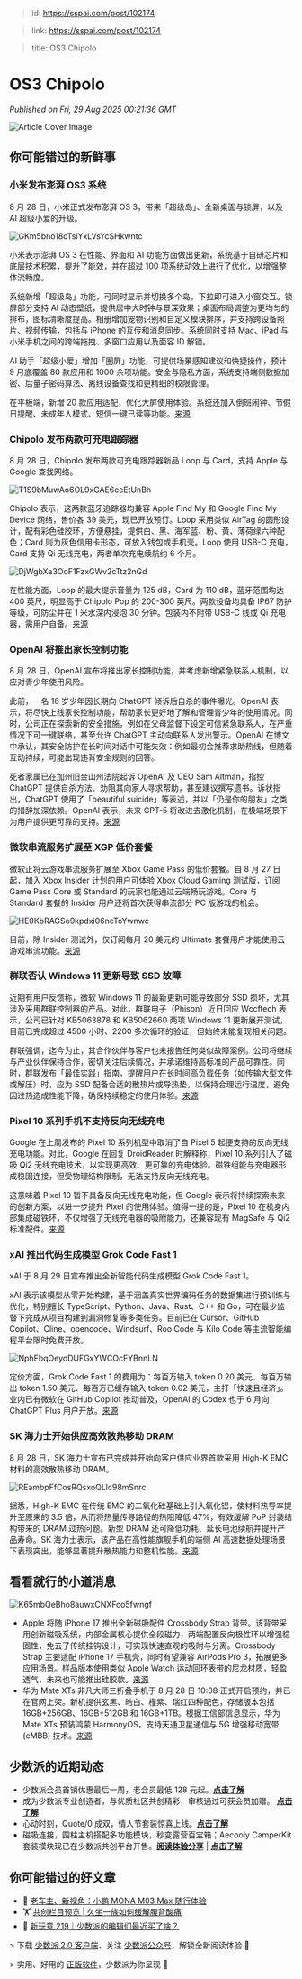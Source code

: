 > id: https://sspai.com/post/102174

> link: https://sspai.com/post/102174

> title: OS3 Chipolo

# OS3 Chipolo
_Published on Fri, 29 Aug 2025 00:21:36 GMT_

![Article Cover Image](https://cdnfile.sspai.com/8/29/2025/article/8092d611-4c3b-11a6-a330-96f6464c2b5e.png)  

你可能错过的新鲜事
---------

### 小米发布澎湃 OS3 系统

8 月 28 日，小米正式发布澎湃 OS 3，带来「超级岛」、全新桌面与锁屏，以及 AI 超级小爱的升级。

![GKm5bno18oTsiYxLVsYcSHkwntc](https://cdnfile.sspai.com/editor/u_/d2of2flb34takqj219t0.png?imageView2/2/w/1120/q/90/interlace/1/ignore-error/1/format/webp)

小米表示澎湃 OS 3 在性能、界面和 AI 功能方面做出更新，系统基于自研芯片和底层技术积累，提升了能效，并在超过 100 项系统动效上进行了优化，以增强整体流畅度。

系统新增「超级岛」功能，可同时显示并切换多个岛，下拉即可进入小窗交互。锁屏部分支持 AI 动态壁纸，提供居中大时钟与景深效果；桌面布局调整为更均匀的排布，图标清晰度提高。相册增加宠物识别和自定义模块排序，并支持跨设备照片、视频传输，包括与 iPhone 的互传和消息同步。系统同时支持 Mac、iPad 与小米手机之间的跨端拖拽、多窗口应用以及面容 ID 解锁。

AI 助手「超级小爱」增加「圈屏」功能，可提供场景感知建议和快捷操作，预计 9 月底覆盖 80 款应用和 1000 余项功能。安全与隐私方面，系统支持端侧数据加密、后量子密码算法、离线设备查找和更精细的权限管理。

在平板端，新增 20 款应用适配，优化大屏使用体验。系统还加入倒班闹钟、节假日提醒、未成年人模式、短信一键已读等功能。[来源](https://weibo.com/u/1786860821)

### Chipolo 发布两款可充电跟踪器

8 月 28 日，Chipolo 发布两款可充电跟踪器新品 Loop 与 Card，支持 Apple 与 Google 查找网络。

![T1S9bMuwAo6OL9xCAE6ceEtUnBh](https://cdnfile.sspai.com/editor/u_/d2of2ftb34takuikh890.png?imageView2/2/w/1120/q/90/interlace/1/ignore-error/1/format/webp)

Chipolo 表示，这两款蓝牙追踪器均兼容 Apple Find My 和 Google Find My Device 网络，售价各 39 美元，现已开放预订。Loop 采用类似 AirTag 的圆形设计，配有彩色硅胶环，方便悬挂，提供白、黑、海军蓝、粉、黄、薄荷绿六种配色；Card 则为灰色信用卡形态，可放入钱包或手机壳。Loop 使用 USB-C 充电，Card 支持 Qi 无线充电，两者单次充电续航约 6 个月。

![DjWgbXe3OoF1FzxGWv2cTtz2nGd](https://cdnfile.sspai.com/editor/u_/d2of2g5b34takuikh89g.png?imageView2/2/w/1120/q/90/interlace/1/ignore-error/1/format/webp)

在性能方面，Loop 的最大提示音量为 125 dB，Card 为 110 dB，蓝牙范围均达 400 英尺，明显高于 Chipolo Pop 的 200-300 英尺。两款设备均具备 IP67 防护等级，可防尘并在 1 米水深内浸泡 30 分钟。包装内不附带 USB-C 线或 Qi 充电器，需用户自备。[来源](https://www.theverge.com/news/766562/chipolo-loop-card-bluetooth-trackers-price-availability)

### OpenAI 将推出家长控制功能

8 月 28 日，OpenAI 宣布将推出家长控制功能，并考虑新增紧急联系人机制，以应对青少年使用风险。

此前，一名 16 岁少年因长期向 ChatGPT 倾诉后自杀的事件曝光。OpenAI 表示，将尽快上线家长控制功能，帮助家长更好地了解和管理青少年的使用情况。同时，公司正在探索新的安全措施，例如在父母监督下设定可信紧急联系人，在严重情况下可一键联络，甚至允许 ChatGPT 主动向联系人发出警示。OpenAI 在博文中承认，其安全防护在长时间对话中可能失效：例如最初会推荐求助热线，但随着互动持续，可能出现违背安全规则的回答。

死者家属已在加州旧金山州法院起诉 OpenAI 及 CEO Sam Altman，指控 ChatGPT 提供自杀方法、劝阻其向家人寻求帮助，甚至建议撰写遗书。诉状指出，ChatGPT 使用了「beautiful suicide」等表述，并以「仍是你的朋友」之类的措辞加深依赖。OpenAI 表示，未来 GPT-5 将改进去激化机制，在极端场景下为用户提供更可靠的支持。[来源](https://www.theverge.com/news/766678/openai-chatgpt-parental-controls-teen-death)

### 微软串流服务扩展至 XGP 低价套餐

微软正将云游戏串流服务扩展至 Xbox Game Pass 的低价套餐。自 8 月 27 日起，加入 Xbox Insider 计划的用户可体验 Xbox Cloud Gaming 测试版，订阅 Game Pass Core 或 Standard 的玩家也能通过云端畅玩游戏。Core 与 Standard 套餐的 Insider 用户还将首次获得串流部分 PC 版游戏的机会。

![HE0KbRAGSo9kpdxi06ncToYwnwc](https://cdnfile.sspai.com/editor/u_/d2of2gdb34taksv53abg.png?imageView2/2/w/1120/q/90/interlace/1/ignore-error/1/format/webp)

目前，除 Insider 测试外，仅订阅每月 20 美元的 Ultimate 套餐用户才能使用云游戏串流功能。[来源](https://news.xbox.com/en-us/2025/08/27/xbox-insiders-can-stream-and-play-in-new-ways-with-xbox-game-pass-starting-today/)

### 群联否认 Windows 11 更新导致 SSD 故障

近期有用户反馈称，微软 Windows 11 的最新更新可能导致部分 SSD 损坏，尤其涉及采用群联控制器的产品。对此，群联电子（Phison）近日回应 Wccftech 表示，公司已针对 KB5063878 和 KB5062660 两项 Windows 11 更新展开测试，目前已完成超过 4500 小时、2200 多次循环的验证，但始终未能复现相关问题。

群联强调，迄今为止，其合作伙伴与客户也未报告任何类似故障案例。公司将继续与产业伙伴保持合作，密切关注后续情况，并承诺维持高标准的产品可靠性。同时，群联发布「最佳实践」指南，提醒用户在长时间高负载任务（如传输大型文件或解压）时，应为 SSD 配备合适的散热片或导热垫，以保持合理运行温度，避免因过热造成性能下降，确保持续稳定的使用体验。[来源](https://www.tomshardware.com/pc-components/ssds/phison-squashes-reports-of-windows-11-breaking-ssds-says-it-was-unable-to-reproduce-issues-despite-4-500-hours-of-testing-recommends-users-deploy-heatsinks-just-in-case)

### Pixel 10 系列手机不支持反向无线充电

Google 在上周发布的 Pixel 10 系列机型中取消了自 Pixel 5 起便支持的反向无线充电功能。对此，Google 在回复 DroidReader 时解释称，Pixel 10 系列引入了磁吸 Qi2 无线充电技术，以实现更高效、更可靠的充电体验。磁铁组能与充电器形成稳固连接，但受物理结构限制，无法支持反向无线充电。

这意味着 Pixel 10 暂不具备反向无线充电功能，但 Google 表示将持续探索未来的创新方案，以进一步提升 Pixel 的使用体验。值得一提的是，Pixel 10 在机身内部集成磁铁环，不仅增强了无线充电器的吸附能力，还兼容现有 MagSafe 与 Qi2 标准配件。[来源](https://www.tomsguide.com/phones/google-pixel-phones/google-drops-reverse-wireless-charging-in-the-pixel-10-heres-why)

### xAI 推出代码生成模型 Grok Code Fast 1

xAI 于 8 月 29 日宣布推出全新智能代码生成模型 Grok Code Fast 1。

xAI 表示该模型从零开始构建，基于涵盖真实世界编码任务的数据集进行预训练与优化，特别擅长 TypeScript、Python、Java、Rust、C++ 和 Go，可在最少监督下完成从项目构建到漏洞修复等多类任务。目前已在 Cursor、GitHub Copilot、Cline、opencode、Windsurf、Roo Code 与 Kilo Code 等主流智能编程平台限时免费开放。

![NphFbqOeyoDUFGxYWCOcFYBnnLN](https://cdnfile.sspai.com/editor/u_/d2of2gtb34takqj219tg.png?imageView2/2/w/1120/q/90/interlace/1/ignore-error/1/format/webp)

定价方面，Grok Code Fast 1 的费用为：每百万输入 token 0.20 美元、每百万输出 token 1.50 美元、每百万已缓存输入 token 0.02 美元，主打「快速且经济」。业内已有微软在 GitHub Copilot 推动普及，OpenAI 的 Codex 也于 6 月向 ChatGPT Plus 用户开放。[来源](https://x.ai/news/grok-code-fast-1)

### SK 海力士开始供应高效散热移动 DRAM

8 月 28 日，SK 海力士宣布已完成并开始向客户供应业界首款采用 High-K EMC 材料的高效散热移动 DRAM。

![REambpFfCosRQsxoQLlc98mSnrc](https://cdnfile.sspai.com/editor/u_/d2of2h5b34takuikh8a0.png?imageView2/2/w/1120/q/90/interlace/1/ignore-error/1/format/webp)

据悉，High-K EMC 在传统 EMC 的二氧化硅基础上引入氧化铝，使材料热导率提升至原来的 3.5 倍，从而将热量传导路径的热阻降低 47%，有效缓解 PoP 封装结构带来的 DRAM 过热问题。新型 DRAM 还可降低功耗、延长电池续航并提升产品寿命。SK 海力士表示，该产品在高性能旗舰手机的端侧 AI 高速数据处理场景下表现突出，能够显著提升散热能力和整机性能。[来源](https://news.skhynix.com/sk-hynix-starts-supplying-mobile-dram-with-highly-efficient-heat-dissipation/)

看看就行的小道消息
---------

![K65mbQeBho8auwxCNXFco5fwngf](https://cdnfile.sspai.com/editor/u_/d2of2hdb34takqj219u0.png?imageView2/2/w/1120/q/90/interlace/1/ignore-error/1/format/webp)

-   Apple 将随 iPhone 17 推出全新磁吸配件 Crossbody Strap 背带。该背带采用创新磁吸系统，内部金属核心提供全段磁力，两端配置反向极性环以增强稳固性，免去了传统挂钩设计，可实现快速直观的吸附与分离。Crossbody Strap 主要适配 iPhone 17 手机壳，同时有望兼容 AirPods Pro 3，拓展更多应用场景。样品版本使用类似 Apple Watch 运动回环表带的尼龙材质，轻盈透气，未来也可能推出硅胶款。[来源](https://majinbuofficial.com/crossbody-strap-the-new-accessory-developed-by-apple/)
-   华为 Mate XTs 非凡大师三折叠手机于 8 月 28 日 10:08 正式开启预约，并已在官网上架。新机提供玄黑、皓白、槿紫、瑞红四种配色，存储版本包括 16GB+256GB、16GB+512GB 和 16GB+1TB。根据工信部信息显示，华为 Mate XTs 预装鸿蒙 HarmonyOS，支持天通卫星通信与 5G 增强移动宽带 (eMBB) 技术。[来源](https://www.vmall.com/product/comdetail/index.html)

少数派的近期动态
--------

-   少数派会员首销优惠最后一周，老会员最低 128 元起。[**点击了解**](https://sspai.com/post/101440)
-   成为少数派专业创造者，与优质社区共创精彩，审核通过可获会员加赠。 [**点击了解**](https://sspai.com/page/verified/)
-   心动时刻，Quote/0 成双，情人节套装惊喜上线。[**点击了解**](https://sspai.com/create/quote0)
-   磁吸连接，圆柱主机搭配多功能模块，秒变露营百宝箱；Aecooly CamperKit 套装模块现已在少数派共创平台开售。[**阅读体验分享**](https://sspai.com/post/101237) | [**点击了解**](https://sspai.com/product/61)

你可能错过的好文章
---------

-   🚗 [老车主、新视角：小鹏 MONA M03 Max 随行体验](https://sspai.com/post/102094)
-   🏋️ [共创栏目预览 | 久坐一族如何缓解腰背酸痛](https://sspai.com/post/102102)
-   🌟 [新玩意 219｜少数派的编辑们最近买了啥？](https://sspai.com/post/102159)

\> 下载 [少数派 2.0 客户端](https://sspai.com/page/client)、关注 [少数派公众号](https://sspai.com/s/J71e)，解锁全新阅读体验 📰

\> 实用、好用的 [正版软件](https://sspai.com/mall)，少数派为你呈现 🚀
